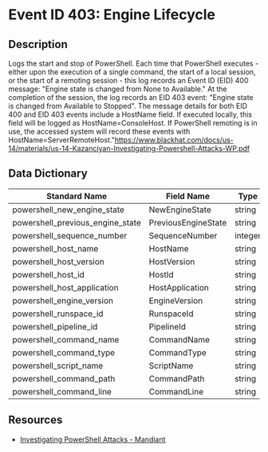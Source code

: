 # Event ID 403: Engine Lifecycle

## Description
Logs the start and stop of PowerShell. Each time that PowerShell executes - either upon the execution of a single command, the start of a local session, or the start of a remoting session - this log records an Event ID (EID) 400 message: "Engine state is changed from None to Available." At the completion of the session, the log records an EID 403 event: "Engine state is changed from Available to Stopped".
The message details for both EID 400 and EID 403 events include a HostName field. If executed locally, this field will be logged as HostName=ConsoleHost. If PowerShell remoting is in use, the accessed system will record these events with HostName=ServerRemoteHost."https://www.blackhat.com/docs/us-14/materials/us-14-Kazanciyan-Investigating-Powershell-Attacks-WP.pdf

## Data Dictionary
|Standard Name|Field Name|Type|Description|Sample Value|
|---|---|---|---|---|
|powershell_new_engine_state|NewEngineState|string||Stopped|
|powershell_previous_engine_state|PreviousEngineState|string||Available|
|powershell_sequence_number|SequenceNumber|integer||13|
|powershell_host_name|HostName|string||Windows PowerShell ISE|
|powershell_host_version|HostVersion|string||5.1.16299.64|
|powershell_host_id|HostId|string||26572281-9dcd-4297-ae4b-d6bb52bdaff6|
|powershell_host_application|HostApplication|string||C:\WINDOWS\system32\WindowsPowerShell\v1.0\PowerShell_ISE.exe|
|powershell_engine_version|EngineVersion|string||5.1.16299.64|
|powershell_runspace_id|RunspaceId|string||aba09534-39f7-4ec3-aa46-8c709c39cf5a|
|powershell_pipeline_id|PipelineId|string|||
|powershell_command_name|CommandName|string|||
|powershell_command_type|CommandType|string|||
|powershell_script_name|ScriptName|string|||
|powershell_command_path|CommandPath|string|||
|powershell_command_line|CommandLine|string|||

## Resources
* [Investigating PowerShell Attacks - Mandiant](https://www.blackhat.com/docs/us-14/materials/us-14-Kazanciyan-Investigating-Powershell-Attacks-WP.pdf)
